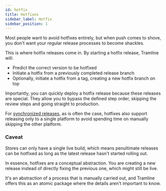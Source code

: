 ```yaml
---
id: hotfix
title: Hotfixes
sidebar_label: Hotfix
sidebar_position: 1
---
```


Most people want to avoid hotfixes entirely, but when push comes to shove, you don't want your regular release processes to become shackles.

This is where hotfix releases come in. By starting a hotfix release, Tramline will:

- Predict the correct version to be hotfixed
- Initiate a hotfix from a previously completed release branch
- Optionally, initiate a hotfix from a tag, creating a new hotfix branch on top

Importantly, you can quickly deploy a hotfix release because these releases are special. They allow you to bypass the defined step order, skipping the review steps and going straight to production.

For [synchronized releases](/using-tramline/release-management/synchronized-release), as is often the case, hotfixes also support releasing only to a single platform to avoid spending time on manually skipping the other platform.

### Caveat

Stores can only have a single live build, which means penultimate releases can be hotfixed as long as the latest release hasn't started rolling out.

In essence, hotfixes are a conceptual abstraction. You are creating a new release instead of directly fixing the previous one, which might still be live.

It's an abstraction of a process that is manually carried out, and Tramline offers this as an atomic package where the details aren't important to know.
